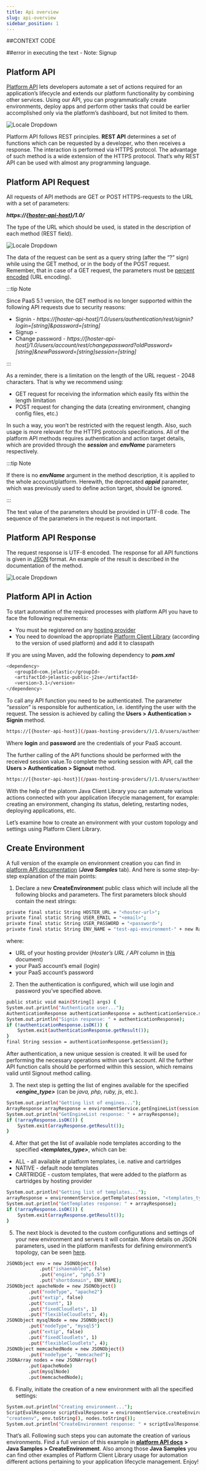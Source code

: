 ```yaml
---
title: Api overview
slug: api-overview
sidebar_position: 1
---
```


##CONTEXT CODE

##error in executing the text - Note: Signup

## Platform API

[Platform API](https://cloudmydc.com/) lets developers automate a set of actions required for an application’s lifecycle and extends our platform functionality by combining other services. Using our API, you can programmatically create environments, deploy apps and perform other tasks that could be earlier accomplished only via the platform’s dashboard, but not limited to them.

<div style={{
    display:'flex',
    justifyContent: 'center',
    margin: '0 0 1rem 0'
}}>

![Locale Dropdown](./img/APIOverview/01-platform-api.png)

</div>

Platform API follows REST principles. **REST API** determines a set of functions which can be requested by a developer, who then receives a response. The interaction is performed via HTTPS protocol. The advantage of such method is a wide extension of the HTTPS protocol. That’s why REST API can be used with almost any programming language.

## Platform API Request

All requests of API methods are GET or POST HTTPS-requests to the URL with a set of parameters:

**_https://_**[**_{hoster-api-host}_**](http://localhost:3000/docs/quickstart/hosters-list-&-info)**_/1.0/_**

The type of the URL which should be used, is stated in the description of each method (REST field).

<div style={{
    display:'flex',
    justifyContent: 'center',
    margin: '0 0 1rem 0'
}}>

![Locale Dropdown](./img/APIOverview/02-rest-link.png)

</div>

The data of the request can be sent as a query string (after the “?” sign) while using the GET method, or in the body of the POST request. Remember, that in case of a GET request, the parameters must be [percent encoded](https://en.wikipedia.org/wiki/Percent-encoding) (URL encoding).

:::tip Note

Since PaaS 5.1 version, the GET method is no longer supported within the following API requests due to security reasons:

- Signin - _https://[hoster-api-host]/1.0/users/authentication/rest/signin?login=[string]&password=[string]_
- Signup -
- Change password - _https://[hoster-api-host]/1.0/users/account/rest/changepassword?oldPassword=[string]&newPassword=[string]session=[string]_

:::

As a reminder, there is a limitation on the length of the URL request - 2048 characters. That is why we recommend using:

- GET request for receiving the information which easily fits within the length limitation
- POST request for changing the data (creating environment, changing config files, etc.)

In such a way, you won’t be restricted with the request length. Also, such usage is more relevant for the HTTPS protocols specifications. All of the platform API methods requires authentication and action target details, which are provided through the **_session_** and **_envName_** parameters respectively.

:::tip Note

If there is no **_envName_** argument in the method description, it is applied to the whole account/platform. Herewith, the deprecated **_appid_** parameter, which was previously used to define action target, should be ignored.

:::

The text value of the parameters should be provided in UTF-8 code. The sequence of the parameters in the request is not important.

## Platform API Response

The request response is UTF-8 encoded. The response for all API functions is given in [JSON](https://en.wikipedia.org/wiki/JSON) format. An example of the result is described in the documentation of the method.

<div style={{
    display:'flex',
    justifyContent: 'center',
    margin: '0 0 1rem 0'
}}>

![Locale Dropdown](./img/APIOverview/03-signin-method.png)

</div>

## Platform API in Action

To start automation of the required processes with platform API you have to face the following requirements:

- You must be registered on any [hosting provider](http://localhost:3000/docs/quickstart/hosters-list-&-info)
- You need to download the appropriate [Platform Client Library](https://mvnrepository.com/artifact/com.jelastic/jelastic-public-j2se) (according to the version of used platform) and add it to classpath

If you are using Maven, add the following dependency to **_pom.xml_**

```bash
<dependency>
   <groupId>com.jelastic</groupId>
   <artifactId>jelastic-public-j2se</artifactId>
   <version>3.1</version>
</dependency>
```

To call any API function you need to be authenticated. The parameter _“session”_ is responsible for authentication, i.e. identifying the user with the request. The session is achieved by calling the **Users > Authentication > Signin** method.

```bash
https://[{hoster-api-host}](/paas-hosting-providers/)/1.0/users/authentication/rest/signin?login=[string]&password=[string]
```

Where **login** and **password** are the credentials of your PaaS account.

The further calling of the API functions should be performed with the received session value.To complete the working session with API, call the **Users > Authentication > Signout** method.

```bash
https://[{hoster-api-host}](/paas-hosting-providers/)/1.0/users/authentication/rest/signout?session=[string]
```

With the help of the platorm Java Client Library you can automate various actions connected with your application lifecycle management, for example: creating an environment, changing its status, deleting, restarting nodes, deploying applications, etc.

Let’s examine how to create an environment with your custom topology and settings using Platform Client Library.

## Create Environment

A full version of the example on environment creation you can find in [platform API documentation](https://cloudmydc.com/) (**_Java Samples_** tab). And here is some step-by-step explanation of the main points:

1. Declare a new **CreateEnvironmen**t public class which will include all the following blocks and parameters. The first parameters block should contain the next strings:

```bash
private final static String HOSTER_URL = "<hoster-url>";
private final static String USER_EMAIL = "<email>";
private final static String USER_PASSWORD = "<password>";
private final static String ENV_NAME = "test-api-environment-" + new Random().nextInt(100);
```

where:

- URL of your hosting provider (_Hoster’s URL / API_ column in [this](http://localhost:3000/docs/quickstart/hosters-list-&-info) document)
- your PaaS account’s email (login)
- your PaaS account’s password

2. Then the authentication is configured, which will use login and password you’ve specified above.

```bash
public static void main(String[] args) {
System.out.println("Authenticate user...");
AuthenticationResponse authenticationResponse = authenticationService.signin(USER_EMAIL, USER_PASSWORD);
System.out.println("Signin response: " + authenticationResponse);
if (!authenticationResponse.isOK()) {
    System.exit(authenticationResponse.getResult());
}
final String session = authenticationResponse.getSession();
```

After authentication, a new unique session is created. It will be used for performing the necessary operations within user’s account. All the further API function calls should be performed within this session, which remains valid until Signout method calling.

3. The next step is getting the list of engines available for the specified **_<engine_type>_** (can be _java, php, ruby, js_, etc.).

```bash
System.out.println("Getting list of engines...");
ArrayResponse arrayResponse = environmentService.getEngineList(session, "<engine_type>");
System.out.println("GetEngineList response: " + arrayResponse);
if (!arrayResponse.isOK()) {
    System.exit(arrayResponse.getResult());
}
```

4. After that get the list of available node templates according to the specified **_<templates_type>_**, which can be:

- ALL - all available at platform templates, i.e. native and cartridges
- NATIVE - default node templates
- CARTRIDGE - custom templates, that were added to the platform as cartridges by hosting provider

```bash
System.out.println("Getting list of templates...");
arrayResponse = environmentService.getTemplates(session, "<templates_type>", false);
System.out.println("GetTemplates response: " + arrayResponse);
if (!arrayResponse.isOK()) {
    System.exit(arrayResponse.getResult());
}
```

5. The next block is devoted to the custom configurations and settings of your new environment and servers it will contain. More details on JSON parameters, used in the platform manifests for defining environment’s topology, can be seen [here](/docs/Deployment%20Tools/Cloud%20Scripting%20&%20JPS/Application%20Manifest).

```bash
JSONObject env = new JSONObject()
            .put("ishaenabled", false)
            .put("engine", "php5.5")
            .put("shortdomain", ENV_NAME);
JSONObject apacheNode = new JSONObject()
        .put("nodeType", "apache2")
        .put("extip", false)
        .put("count", 1)
        .put("fixedCloudlets", 1)
        .put("flexibleCloudlets", 4);
JSONObject mysqlNode = new JSONObject()
        .put("nodeType", "mysql5")
        .put("extip", false)
        .put("fixedCloudlets", 1)
        .put("flexibleCloudlets", 4);
JSONObject memcachedNode = new JSONObject()
        .put("nodeType", "memcached");
JSONArray nodes = new JSONArray()
        .put(apacheNode)
        .put(mysqlNode)
        .put(memcachedNode);
```

6. Finally, initiate the creation of a new environment with all the specified settings:

```bash
System.out.println("Creating environment...");
ScriptEvalResponse scriptEvalResponse = environmentService.createEnvironment(session,
"createenv", env.toString(), nodes.toString());
System.out.println("CreateEnvironment response: " + scriptEvalResponse);
```

That’s all. Following such steps you can automate the creation of various environments. Find a full version of this example in [**platform API docs**](https://cloudmydc.com/) **> Java Samples > CreateEnvironment**. Also among those **Java Samples** you can find other examples of Platform Client Library usage for automation different actions pertaining to your application lifecycle management. Enjoy!
